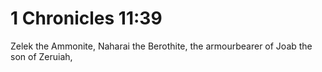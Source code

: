 # 1 Chronicles 11:39

Zelek the Ammonite, Naharai the Berothite, the armourbearer of Joab the son of Zeruiah,